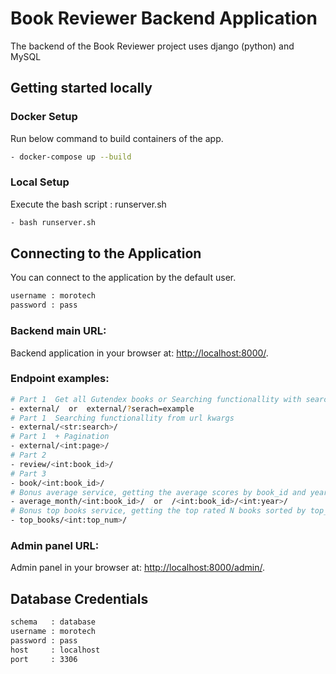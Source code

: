 # Book Reviewer Backend Application
The backend of the Book Reviewer project uses django (python) and MySQL
## Getting started locally

### Docker Setup
Run below command to build containers of the app.

```bash
- docker-compose up --build
```

### Local Setup
Execute the bash script : runserver.sh

```bash
- bash runserver.sh
```

## Connecting to the Application
You can connect to the application by the default user.

```bash
username : morotech
password : pass 
```
### Backend main URL:

Backend application in your browser at: [http://localhost:8000/](http://localhost:8000/).

### Endpoint examples:

```bash
# Part 1  Get all Gutendex books or Searching functionallity with searching param.
- external/  or  external/?serach=example
# Part 1  Searching functionallity from url kwargs                             
- external/<str:search>/
# Part 1  + Pagination                       
- external/<int:page>/
# Part 2                         
- review/<int:book_id>/
# Part 3                                                
- book/<int:book_id>/   
# Bonus average service, getting the average scores by book_id and year.                                 
- average_month/<int:book_id>/  or  /<int:book_id>/<int:year>/                
# Bonus top books service, getting the top rated N books sorted by top_num from url.                                             
- top_books/<int:top_num>/  
```

### Admin panel URL:
Admin panel in your browser at: [http://localhost:8000/admin/](http://localhost:8000/admin/).


## Database Credentials

```bash
schema   : database
username : morotech
password : pass 
host     : localhost
port     : 3306

```




